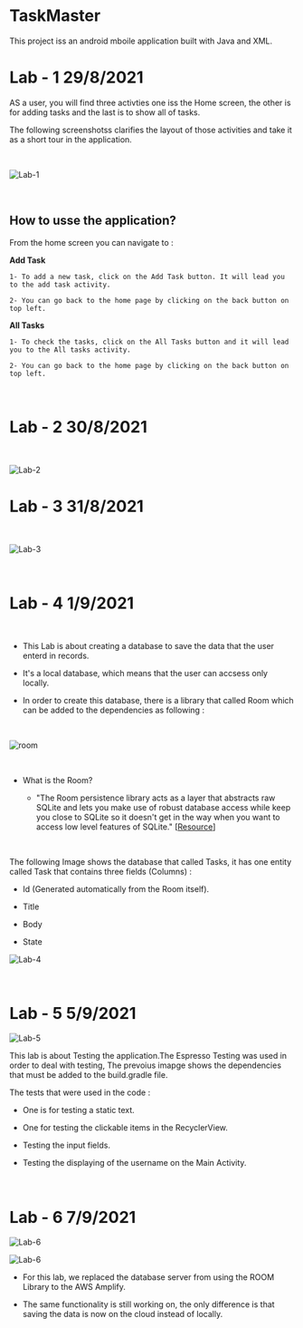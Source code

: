 # TaskMaster

This project iss an android mboile application built with Java and XML. 

# Lab - 1 29/8/2021

AS a user, you will find three activties one iss the Home screen, the other is for adding tasks and the last is to show all of tasks. 

The following screenshotss clarifies the layout of those activities and take it as a short tour in the application. 

<br>


![Lab-1](./Screenshots/lab-1-taskMaster.png)

<br>

## How to usse the application? 

 From the home screen you can navigate to : 

  **Add Task** 

    1- To add a new task, click on the Add Task button. It will lead you to the add task activity.

    2- You can go back to the home page by clicking on the back button on top left. 

  **All Tasks**

    1- To check the tasks, click on the All Tasks button and it will lead you to the All tasks activity. 
	
	2- You can go back to the home page by clicking on the back button on top left.

<br>


# Lab - 2 30/8/2021

<br>

![Lab-2](./Screenshots/lab-2-taskMaster.png)

# Lab - 3 31/8/2021

<br>

![Lab-3](./Screenshots/lab-3-taskMaster.jpg)

<br>

# Lab - 4 1/9/2021

<br>

- This Lab is about creating a database to save the data that the user enterd in records. 

- It's a local database, which means that the user can accsess only locally.

- In order to create this database, there is a library that called Room which can be added to the dependencies as following : 

<br>

![room](./Screenshots/room.PNG)


<br>

- What is the Room? 

  - "The Room persistence library acts as a layer that abstracts raw SQLite and lets you make use of robust database access while keep you close to SQLite so it doesn't get in the way when you want to access low level features of SQLite." [[Resource](https://www.techiediaries.com/android-room-tutorial/)]

<br>

The following Image shows the database that called Tasks, it has one entity called Task that contains three fields (Columns) : 
  
  - Id (Generated automatically from the Room itself).

  - Title 

  - Body

  - State

![Lab-4](./Screenshots/DB.PNG)

<br>

# Lab - 5 5/9/2021

![Lab-5](./Screenshots/Depenedencies.PNG)


This lab is about Testing the application.The Espresso Testing was used in order to deal with testing, The prevoius imapge shows the dependencies that must be added to the build.gradle file. 

The tests that were used in the code : 

 - One is for testing a static text. 

 - One for testing the clickable items in the RecyclerView.

 - Testing the input fields. 

 - Testing the displaying of the username on the Main Activity. 

 <br>

# Lab - 6 7/9/2021

![Lab-6](./Screenshots/AWSAppSync.PNG)

![Lab-6](./Screenshots/fetchTheData.PNG)


- For this lab, we replaced the database server from using the ROOM Library to the AWS Amplify. 

- The same functionality is still working on, the only difference is that saving the data is now on the cloud instead of locally.

